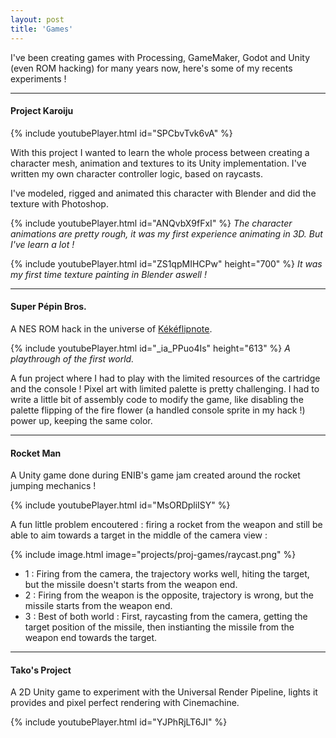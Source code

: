 ```yaml
---
layout: post
title: 'Games'
---
```


I've been creating games with Processing, GameMaker, Godot and Unity (even ROM hacking) for many years now, here's some of my recents experiments !

---

#### Project Karoiju

{% include youtubePlayer.html id="SPCbvTvk6vA" %}

With this project I wanted to learn the whole process between creating a character mesh, animation and textures to its Unity implementation.
I've written my own character controller logic, based on raycasts.

I've modeled, rigged and animated this character with Blender and did the texture with Photoshop.

{% include youtubePlayer.html id="ANQvbX9fFxI" %}
*The character animations are pretty rough, it was my first experience animating in 3D. But I've learn a lot !*

{% include youtubePlayer.html id="ZS1qpMIHCPw" height="700" %}
*It was my first time texture painting in Blender aswell !*

---

#### Super Pépin Bros.

A NES ROM hack in the universe of [Kékéflipnote](https://twitter.com/Kekeflipnote).

{% include youtubePlayer.html id="_ia_PPuo4Is" height="613" %}
*A playthrough of the first world.*

A fun project where I had to play with the limited resources of the cartridge and the console !
Pixel art with limited palette is pretty challenging.
I had to write a little bit of assembly code to modify the game, like disabling the palette flipping of the fire flower (a handled console sprite in my hack !) power up, keeping the same color.

---

#### Rocket Man

A Unity game done during ENIB's game jam created around the rocket jumping mechanics !

{% include youtubePlayer.html id="MsORDpliISY" %}

A fun little problem encoutered : firing a rocket from the weapon and still be able to aim towards a target in the middle of the camera view :

{% include image.html image="projects/proj-games/raycast.png" %}
- 1 : Firing from the camera, the trajectory works well, hiting the target, but the missile doesn't starts from the weapon end.
- 2 : Firing from the weapon is the opposite, trajectory is wrong, but the missile starts from the weapon end.
- 3 : Best of both world : First, raycasting from the camera, getting the target position of the missile, then instianting the missile from the weapon end towards the target.

---

#### Tako's Project

A 2D Unity game to experiment with the Universal Render Pipeline, lights it provides and pixel perfect rendering with Cinemachine.

{% include youtubePlayer.html id="YJPhRjLT6JI" %}
